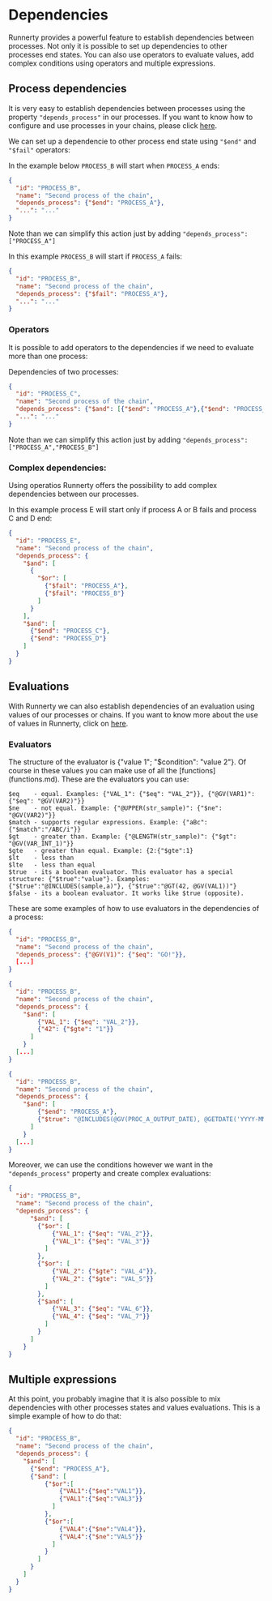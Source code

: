 # Dependencies

Runnerty provides a powerful feature to establish dependencies between processes. Not only it is possible to set up dependencies to other processes end states. You can also use operators to evaluate values, add complex conditions using operators and multiple expressions.


## Process dependencies

It is very easy to establish dependencies between processes using the property `"depends_process"` in our processes. If you want to know how to configure and use processes in your chains, please click [here](process.md).

We can set up a dependencie to other process end state using `"$end"`  and `"$fail"` operators:

In the example below `PROCESS_B` will start when `PROCESS_A` ends:

```json
{
  "id": "PROCESS_B",
  "name": "Second process of the chain",
  "depends_process": {"$end": "PROCESS_A"},
  "...": "..."
}
```
Note than we can simplify this action just by adding `"depends_process": ["PROCESS_A"]`

In this example `PROCESS_B` will start if `PROCESS_A` fails:

```json
{
  "id": "PROCESS_B",
  "name": "Second process of the chain",
  "depends_process": {"$fail": "PROCESS_A"},
  "...": "..."
}
```

### Operators

It is possible to add operators to the dependencies if we need to evaluate more than one process:

Dependencies of two processes:

```json
{
  "id": "PROCESS_C",
  "name": "Second process of the chain",
  "depends_process": {"$and": [{"$end": "PROCESS_A"},{"$end": "PROCESS_B"}]},
  "...": "..."
}
```
Note than we can simplify this action just by adding `"depends_process": ["PROCESS_A","PROCESS_B"]`

### Complex dependencies:

Using operatios Runnerty offers the possibility to add complex dependencies between our processes. 

In this example process E will start only if process A or B fails and process C and D end:

```json
{
  "id": "PROCESS_E",
  "name": "Second process of the chain",
  "depends_process": {
    "$and": [
      {
        "$or": [
          {"$fail": "PROCESS_A"},
          {"$fail": "PROCESS_B"}
        ]
      }
    ],
    "$and": [
      {"$end": "PROCESS_C"},
      {"$end": "PROCESS_D"}
    ]
  }
}
```

## Evaluations

With Runnerty we can also establish dependencies of an evaluation using values of our processes or chains. If you want to know more about the use of values in Runnerty, click on [here](values.md).

### Evaluators
The structure of the evaluator is {"value 1"; "$condition": "value 2"}.
Of course in these values you can make use of all the [functions] (functions.md).
These are the evaluators you can use:
```
$eq    - equal. Examples: {"VAL_1": {"$eq": "VAL_2"}}, {"@GV(VAR1)": {"$eq": "@GV(VAR2)"}}
$ne    - not equal. Example: {"@UPPER(str_sample)": {"$ne": "@GV(VAR2)"}}
$match - supports regular expressions. Example: {"aBc":{"$match":"/ABC/i"}}
$gt    - greater than. Example: {"@LENGTH(str_sample)": {"$gt": "@GV(VAR_INT_1)"}}
$gte   - greater than equal. Example: {2:{"$gte":1}
$lt    - less than
$lte   - less than equal
$true  - its a boolean evaluator. This evaluator has a special structure: {"$true":"value"}. Examples: {"$true":"@INCLUDES(sample,a)"}, {"$true":"@GT(42, @GV(VAL1))"}
$false - its a boolean evaluator. It works like $true (opposite).
```

These are some examples of how to use evaluators in the dependencies of a process:

```json
{
  "id": "PROCESS_B",
  "name": "Second process of the chain",
  "depends_process": {"@GV(V1)": {"$eq": "GO!"}},
  [...]
}
```

```json
{
  "id": "PROCESS_B",
  "name": "Second process of the chain",
  "depends_process": {
    "$and": [
        {"VAL_1": {"$eq": "VAL_2"}},
        {"42": {"$gte": "1"}}
      ]
    }
  [...]
}
```

```json
{
  "id": "PROCESS_B",
  "name": "Second process of the chain",
  "depends_process": {
    "$and": [
        {"$end": "PROCESS_A"},
        {"$true": "@INCLUDES(@GV(PROC_A_OUTPUT_DATE), @GETDATE('YYYY-MM-DD'))"}
      ]
    }
  [...]
}
```

Moreover, we can use the conditions however we want in the `"depends_process"` property and create complex evaluations:

```json
{
  "id": "PROCESS_B",
  "name": "Second process of the chain",
  "depends_process": {
      "$and": [
        {"$or": [
            {"VAL_1": {"$eq": "VAL_2"}},
            {"VAL_1": {"$eq": "VAL_3"}}
          ]
        },
        {"$or": [
            {"VAL_2": {"$gte": "VAL_4"}},
            {"VAL_2": {"$gte": "VAL_5"}}
          ]
        },
        {"$and": [
            {"VAL_3": {"$eq": "VAL_6"}},
            {"VAL_4": {"$eq": "VAL_7"}}
          ]
        }
      ]
    }
}
```

## Multiple expressions

At this point, you probably imagine that it is also possible to mix dependencies with other processes states and values evaluations. This is a simple example of how to do that:

```json
{
  "id": "PROCESS_B",
  "name": "Second process of the chain",
  "depends_process": {
    "$and": [
      {"$end": "PROCESS_A"}, 
      {"$and": [
          {"$or":[
              {"VAL1":{"$eq":"VAL1"}},
              {"VAL1":{"$eq":"VAL3"}}
            ]
          },
          {"$or":[
              {"VAL4":{"$ne":"VAL4"}},
              {"VAL4":{"$ne":"VAL5"}}
            ]
          }
        ]
      }
    ]
  }
}
```

